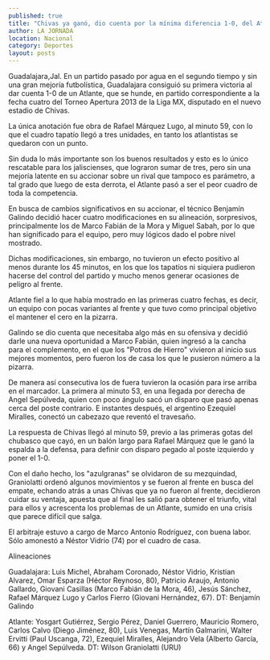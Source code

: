 ```yaml
---
published: true
title: "Chivas ya ganó, dio cuenta por la mínima diferencia 1-0, del Atlante"
author: LA JORNADA
location: Nacional
category: Deportes
layout: posts
---
```


Guadalajara,Jal. En un partido pasado por agua en el segundo tiempo y sin una gran mejoría futbolística, Guadalajara consiguió su primera victoria al dar cuenta 1-0 de un Atlante, que se hunde, en partido correspondiente a la fecha cuatro del Torneo Apertura 2013 de la Liga MX, disputado en el nuevo estadio de Chivas.

La única anotación fue obra de Rafael Márquez Lugo, al minuto 59, con lo que el cuadro tapatío llegó a tres unidades, en tanto los atlantistas se quedaron con un punto.

Sin duda lo más importante son los buenos resultados y esto es lo único rescatable para los jaliscienses, que lograron sumar de tres, pero sin una mejoría latente en su accionar sobre un rival que tampoco es parámetro, a tal grado que luego de esta derrota, el Atlante pasó a ser el peor cuadro de toda la competencia.

En busca de cambios significativos en su accionar, el técnico Benjamín Galindo decidió hacer cuatro modificaciones en su alineación, sorpresivos, principalmente los de Marco Fabián de la Mora y Miguel Sabah, por lo que han significado para el equipo, pero muy lógicos dado el pobre nivel mostrado.

Dichas modificaciones, sin embargo, no tuvieron un efecto positivo al menos durante los 45 minutos, en los que los tapatíos ni siquiera pudieron hacerse del control del partido y mucho menos generar ocasiones de peligro al frente.

Atlante fiel a lo que había mostrado en las primeras cuatro fechas, es decir, un equipo con pocas variantes al frente y que tuvo como principal objetivo el mantener el cero en la pizarra.

Galindo se dio cuenta que necesitaba algo más en su ofensiva y decidió darle una nueva oportunidad a Marco Fabián, quien ingresó a la cancha para el complemento, en el que los "Potros de Hierro" vivieron al inicio sus mejores momentos, pero fueron los de casa los que le pusieron número a la pizarra.

De manera así consecutiva los de fuera tuvieron la ocasión para irse arriba en el marcador. La primera al minuto 53, en una llegada por derecha de Angel Sepúlveda, quien con poco ángulo sacó un disparo que pasó apenas cerca del poste contrario. E instantes después, el argentino Ezequiel Miralles, conectó un cabezazo que reventó el travesaño.

La respuesta de Chivas llegó al minuto 59, previo a las primeras gotas del chubasco que cayó, en un balón largo para Rafael Márquez que le ganó la espalda a la defensa, para definir con disparo pegado al poste izquierdo y poner el 1-0.

Con el daño hecho, los "azulgranas" se olvidaron de su mezquindad, Graniolatti ordenó algunos movimientos y se fueron al frente en busca del empate, echando atrás a unas Chivas que ya no fueron al frente, decidieron cuidar su ventaja, apuesta que al final les salió para obtener el triunfo, vital para ellos y acrescenta los problemas de un Atlante, sumido en una crisis que parece difícil que salga.

El arbitraje estuvo a cargo de Marco Antonio Rodríguez, con buena labor. Sólo amonestó a Néstor Vidrio (74) por el cuadro de casa.

Alineaciones

Guadalajara: Luis Michel, Abraham Coronado, Néstor Vidrio, Kristian Alvarez, Omar Esparza (Héctor Reynoso, 80), Patricio Araujo, Antonio Gallardo, Giovani Casillas (Marco Fabián de la Mora, 46), Jesús Sánchez, Rafael Márquez Lugo y Carlos Fierro (Giovani Hernández, 67). DT: Benjamín Galindo

Atlante: Yosgart Gutiérrez, Sergio Pérez, Daniel Guerrero, Mauricio Romero, Carlos Calvo (Diego Jiménez, 80), Luis Venegas, Martín Galmarini, Walter Ervitti (Paul Uscanga, 72), Ezequiel Miralles, Alejandro Vela (Alberto García, 66) y Angel Sepúlveda. DT: Wilson Graniolatti (URU)
